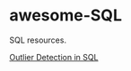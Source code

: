 # awesome-SQL
SQL resources.

[Outlier Detection in SQL](https://www.periscopedata.com/blog/outlier-detection-in-sql.html)
